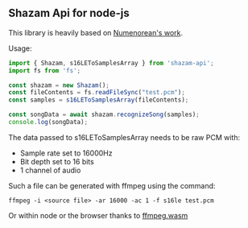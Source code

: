 ## Shazam Api for node-js

This library is heavily based on [Numenorean's work](https://github.com/Numenorean/ShazamAPI).

Usage:

```js
import { Shazam, s16LEToSamplesArray } from 'shazam-api';
import fs from 'fs';

const shazam = new Shazam();
const fileContents = fs.readFileSync("test.pcm");
const samples = s16LEToSamplesArray(fileContents);

const songData = await shazam.recognizeSong(samples);
console.log(songData);
```

The data passed to s16LEToSamplesArray needs to be raw PCM with:
- Sample rate set to 16000Hz
- Bit depth set to 16 bits
- 1 channel of audio

Such a file can be generated with ffmpeg using the command:
```
ffmpeg -i <source file> -ar 16000 -ac 1 -f s16le test.pcm
```

Or within node or the browser thanks to [ffmpeg.wasm](https://www.npmjs.com/package/@ffmpeg/ffmpeg)
